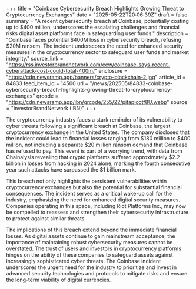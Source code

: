 +++
title = "Coinbase Cybersecurity Breach Highlights Growing Threat to Cryptocurrency Exchanges"
date = "2025-05-22T20:06:39Z"
draft = false
summary = "A recent cybersecurity breach at Coinbase, potentially costing up to $400 million, underscores the escalating challenges and financial risks digital asset platforms face in safeguarding user funds."
description = "Coinbase faces potential $400M loss in cybersecurity breach, refusing $20M ransom. The incident underscores the need for enhanced security measures in the cryptocurrency sector to safeguard user funds and market integrity."
source_link = "https://rss.investorbrandnetwork.com/ccw/coinbase-says-recent-cyberattack-cost-could-total-400m/"
enclosure = "https://cdn.newsramp.app/banners/crypto-blockchain-2.jpg"
article_id = 84833
feed_item_id = 14500
url = "/news/202505/84833-coinbase-cybersecurity-breach-highlights-growing-threat-to-cryptocurrency-exchanges"
qrcode = "https://cdn.newsramp.app/ibn/qrcode/255/22/pitapicotf8U.webp"
source = "InvestorBrandNetwork (IBN)"
+++

<p>The cryptocurrency industry faces a stark reminder of its vulnerability to cyber threats following a significant breach at Coinbase, the largest cryptocurrency exchange in the United States. The company disclosed that the incident could lead to financial losses ranging from $180 million to $400 million, not including a separate $20 million ransom demand that Coinbase has refused to pay. This event is part of a worrying trend, with data from Chainalysis revealing that crypto platforms suffered approximately $2.2 billion in losses from hacking in 2024 alone, marking the fourth consecutive year such attacks have surpassed the $1 billion mark.</p><p>This breach not only highlights the persistent vulnerabilities within cryptocurrency exchanges but also the potential for substantial financial consequences. The incident serves as a critical wake-up call for the industry, emphasizing the need for enhanced digital security measures. Companies operating in this space, including Riot Platforms Inc., may now be compelled to reassess and strengthen their cybersecurity infrastructure to protect against similar threats.</p><p>The implications of this breach extend beyond the immediate financial losses. As digital assets continue to gain mainstream acceptance, the importance of maintaining robust cybersecurity measures cannot be overstated. The trust of users and investors in cryptocurrency platforms hinges on the ability of these companies to safeguard assets against increasingly sophisticated cyber threats. The Coinbase incident underscores the urgent need for the industry to prioritize and invest in advanced security technologies and protocols to mitigate risks and ensure the long-term viability of digital currencies.</p>